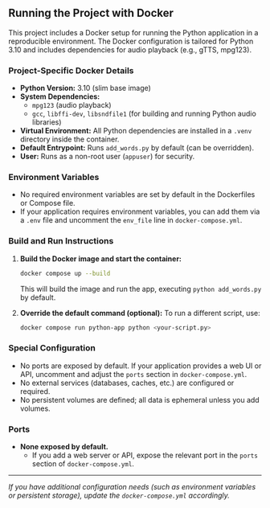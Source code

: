 ## Running the Project with Docker

This project includes a Docker setup for running the Python application in a reproducible environment. The Docker configuration is tailored for Python 3.10 and includes dependencies for audio playback (e.g., gTTS, mpg123).

### Project-Specific Docker Details

- **Python Version:** 3.10 (slim base image)
- **System Dependencies:**
  - `mpg123` (audio playback)
  - `gcc`, `libffi-dev`, `libsndfile1` (for building and running Python audio libraries)
- **Virtual Environment:** All Python dependencies are installed in a `.venv` directory inside the container.
- **Default Entrypoint:** Runs `add_words.py` by default (can be overridden).
- **User:** Runs as a non-root user (`appuser`) for security.

### Environment Variables
- No required environment variables are set by default in the Dockerfiles or Compose file.
- If your application requires environment variables, you can add them via a `.env` file and uncomment the `env_file` line in `docker-compose.yml`.

### Build and Run Instructions

1. **Build the Docker image and start the container:**
   ```sh
   docker compose up --build
   ```
   This will build the image and run the app, executing `python add_words.py` by default.

2. **Override the default command (optional):**
   To run a different script, use:
   ```sh
   docker compose run python-app python <your-script.py>
   ```

### Special Configuration
- No ports are exposed by default. If your application provides a web UI or API, uncomment and adjust the `ports` section in `docker-compose.yml`.
- No external services (databases, caches, etc.) are configured or required.
- No persistent volumes are defined; all data is ephemeral unless you add volumes.

### Ports
- **None exposed by default.**
  - If you add a web server or API, expose the relevant port in the `ports` section of `docker-compose.yml`.

---

_If you have additional configuration needs (such as environment variables or persistent storage), update the `docker-compose.yml` accordingly._
